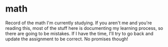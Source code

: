 # math
Record of the math I'm currently studying. If you aren't me and you're reading this, most of the stuff here is documenting my learning process, so there are going to be mistakes. If I have the time, I'll try to go back and update the assignment to be correct. No promises though!
